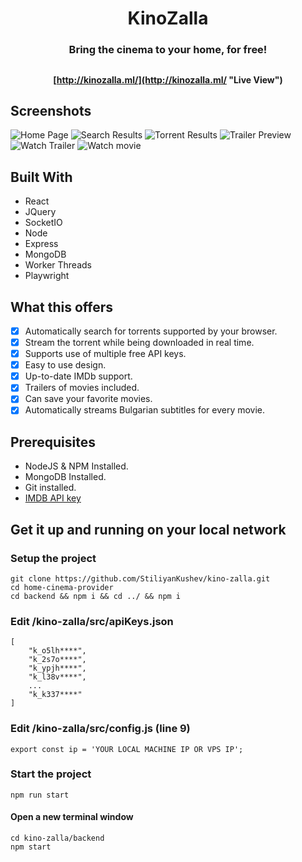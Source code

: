 <h1 align="center">KinoZalla</h1>
<h3 align="center">Bring the cinema to your home, for free!</h4>

## <h4 align="center">[http://kinozalla.ml/](http://kinozalla.ml/ "Live View")</h4>

## Screenshots

![Home Page](https://i.imgur.com/tVEmoYe.png)
![Search Results](https://i.imgur.com/CkgobQV.png)
![Torrent Results](https://i.imgur.com/LAjoNz6.png)
![Trailer Preview](https://i.imgur.com/G9gLZnH.png)
![Watch Trailer](https://i.imgur.com/7qUN80n.png)
![Watch movie](https://i.imgur.com/qw0cbjq.png)

## Built With

- React
- JQuery
- SocketIO
- Node
- Express
- MongoDB
- Worker Threads
- Playwright

## What this offers

- [x] Automatically search for torrents supported by your browser.
- [x] Stream the torrent while being downloaded in real time.
- [x] Supports use of multiple free  API keys. 
- [x] Easy to use design.
- [x] Up-to-date IMDb support.
- [x] Trailers of movies included.
- [x] Can save your favorite movies.
- [x] Automatically streams Bulgarian subtitles for every movie.

## Prerequisites
- NodeJS & NPM Installed.
- MongoDB Installed.
- Git installed.
- [IMDB API key](https://imdb-api.com/Identity/Account/Register)

## Get it up and running on your local network

### Setup the project
```
git clone https://github.com/StiliyanKushev/kino-zalla.git
cd home-cinema-provider
cd backend && npm i && cd ../ && npm i
```

### Edit /kino-zalla/src/apiKeys.json
```
[
	"k_o5lh****",
	"k_2s7o****",
	"k_ypjh****",
	"k_l38v****",
	...
	"k_k337****"
]
```

### Edit /kino-zalla/src/config.js (line 9)
```
export const ip = 'YOUR LOCAL MACHINE IP OR VPS IP';
```

### Start the project
```
npm run start
```
#### Open a new terminal window
```
cd kino-zalla/backend
npm start
```
